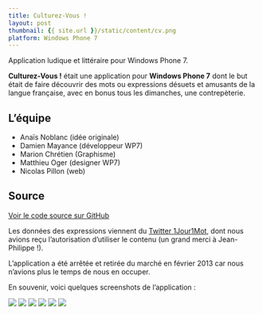 ```yaml
---
title: Culturez-Vous !
layout: post
thumbnail: {{ site.url }}/static/content/cv.png
platform: Windows Phone 7
---
```


Application ludique et littéraire pour Windows Phone 7.

**Culturez-Vous !** était une application pour **Windows Phone 7** dont le but était de faire découvrir des mots ou expressions désuets et amusants de la langue française, avec en bonus tous les dimanches, une contrepèterie.


## L’équipe

- Anaïs Noblanc (idée originale)
- Damien Mayance (développeur WP7)
- Marion Chrétien (Graphisme)
- Matthieu Oger (designer WP7)
- Nicolas Pillon (web)

## Source

<a class="btn btn-primary" href="https://github.com/Valryon/Culturez-Vous/tree/master/app/wp7">Voir le code source sur GitHub</a>

Les données des expressions viennent du [Twitter 1Jour1Mot](http://twitter.com/1Jour1Mot), dont nous avions reçu l’autorisation d’utiliser le contenu (un grand merci à Jean-Philippe !).

L’application a été arrêtée et retirée du marché en février 2013 car nous n’avions plus le temps de nous en occuper.

En souvenir, voici quelques screenshots de l’application :

<img src="http://uppix.net/d/5/8/1e19cf19e36ce6e336426044d758f.png" />

<img src="http://uppix.net/1/9/6/775afc4e837235755225195841fbc.png" />

<img src="http://uppix.net/4/3/0/3f61380b6436cdb128378e0b967fc.png" />

<img src="http://uppix.net/a/c/8/a205bc4014966570ef4e140224cb1.png" />

<img src="http://uppix.net/5/9/c/1a5883d18a9b1f5711a293a1d0cb9.png" />

<img src="http://uppix.net/c/0/f/6a41f2c168f297eade54a9786618d.png" />
